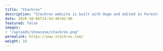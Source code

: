 ```yaml
---
title: "Stackrox"
description: "Stackrox website is built with Hugo and edited in Forestry"
date: 2020-10-06T14:54:40+02:00
featured: false
images:
- "/uploads/showcase/stackrox.png"
permalink: https://www.stackrox.com/
weight: 10
---
```

